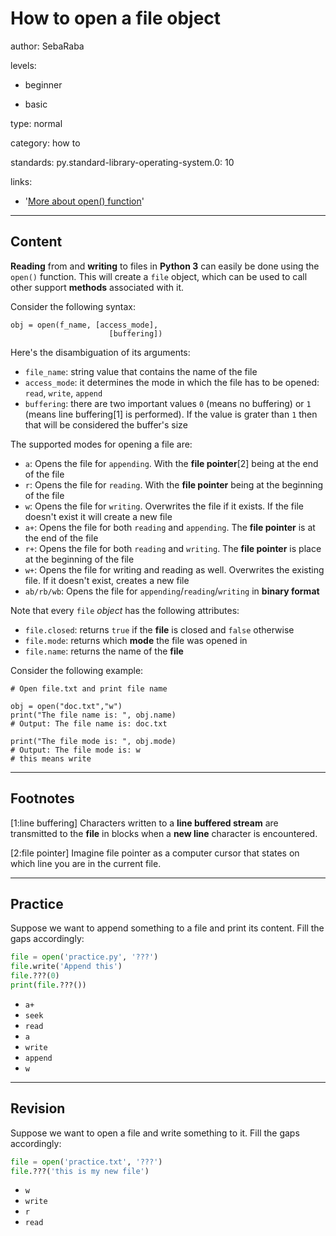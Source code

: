 # How to open a file object
author: SebaRaba

levels:

  - beginner

  - basic

type: normal

category: how to

standards:
  py.standard-library-operating-system.0: 10

links:

  - '[More about open() function](https://www.tutorialspoint.com/python3/python_files_io.htm)'

---
## Content

**Reading** from and **writing** to files in **Python 3** can easily be done using the `open()` function. This will create a `file` object, which can be used to call other support **methods** associated with it.

Consider the following syntax:

```
obj = open(f_name, [access_mode],
                      [buffering])
```

Here's the disambiguation of its arguments:
- `file_name`: string value that contains the name of the file
- `access_mode`: it determines the mode in which the file has to be opened: `read`, `write`, `append`
- `buffering`: there are two important values `0` (means no buffering) or `1` (means line buffering[1] is performed). If the value is grater than `1` then that will be considered the buffer's size

The supported modes for opening a file are:

- `a`: Opens the file for `appending`. With the **file pointer**[2] being at the end of the file
- `r`: Opens the file for `reading`. With the **file pointer** being at the beginning of the file
- `w`: Opens the file for `writing`. Overwrites the file if it exists. If the file doesn't exist it will create a new file
- `a+`: Opens the file for both `reading` and `appending`. The **file pointer** is at the end of the file
- `r+`: Opens the file for both `reading` and `writing`. The **file pointer** is place at the beginning of the file
- `w+`: Opens the file for writing and reading as well. Overwrites the existing file. If it doesn't exist, creates a new file
- `ab/rb/wb`: Opens the file for `appending`/`reading`/`writing` in **binary format**

Note that every `file` *object* has the following attributes:

- `file.closed`: returns `true` if the **file** is closed and `false` otherwise
- `file.mode`: returns which **mode** the file was opened in
- `file.name`: returns the name of the **file**

Consider the following example:
```
# Open file.txt and print file name

obj = open("doc.txt","w")
print("The file name is: ", obj.name)
# Output: The file name is: doc.txt

print("The file mode is: ", obj.mode)
# Output: The file mode is: w
# this means write
```

---
## Footnotes

[1:line buffering]
Characters written to a **line buffered stream** are transmitted to the **file** in blocks when a **new line** character is encountered.

[2:file pointer]
Imagine file pointer as a computer cursor that states on which line you are in the current file.

---
## Practice

Suppose we want to append something to a file and print its content. Fill the gaps accordingly:
```py
file = open('practice.py', '???')
file.write('Append this')
file.???(0)
print(file.???())
```

* `a+`
* `seek`
* `read`
* `a`
* `write`
* `append`
* `w`

---
## Revision

Suppose we want to open a file and write something to it. Fill the gaps accordingly:
```py
file = open('practice.txt', '???')
file.???('this is my new file')
```

* `w`
* `write`
* `r`
* `read`
